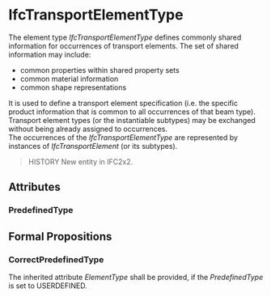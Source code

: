 # IfcTransportElementType

The element type _IfcTransportElementType_ defines commonly shared information for occurrences of transport elements. The set of shared information may include: 
 
* common properties within shared property sets
* common material information
* common shape representations

  
It is used to define a transport element specification (i.e. the specific product information that is common to all occurrences of that beam type). Transport element types (or the instantiable subtypes) may be exchanged without being already assigned to occurrences.  
The occurrences of the _IfcTransportElementType_ are represented by instances of _IfcTransportElement_  (or its subtypes).

> HISTORY  New entity in IFC2x2.

## Attributes

### PredefinedType


## Formal Propositions

### CorrectPredefinedType
The inherited attribute _ElementType_ shall be provided, if the _PredefinedType_ is set to USERDEFINED.
